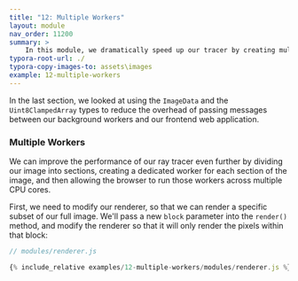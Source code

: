 ```yaml
---
title: "12: Multiple Workers"
layout: module
nav_order: 11200
summary: >
    In this module, we dramatically speed up our tracer by creating multiple workers, runing each worker on a different CPU core, and combining the results into a single image.
typora-root-url: ./
typora-copy-images-to: assets\images
example: 12-multiple-workers
---
```


In the last section, we looked at using the `ImageData` and the `Uint8ClampedArray` types to reduce the overhead of passing messages between our background workers and our frontend web application.

### Multiple Workers

We can improve the performance of our ray tracer even further by dividing our image into sections, creating a dedicated worker for each section of the image, and then allowing the browser to run those workers across multiple CPU cores.

First, we need to modify our renderer, so that we can render a specific subset of our full image. We'll pass  a new `block` parameter into the `render()` method, and modify the renderer so that it will only render the pixels within that block:

```javascript
// modules/renderer.js

{% include_relative examples/12-multiple-workers/modules/renderer.js %}
```

